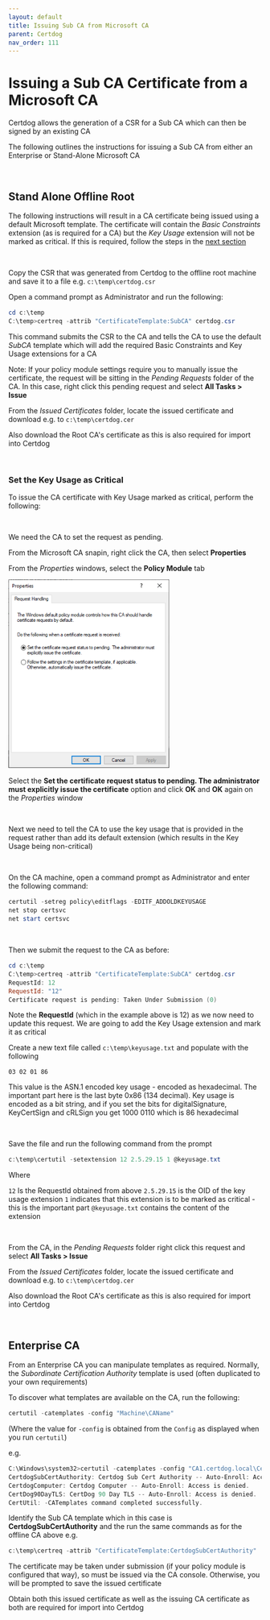 ```yaml
---
layout: default
title: Issuing Sub CA from Microsoft CA
parent: Certdog
nav_order: 111
---
```


# Issuing a Sub CA Certificate from a Microsoft CA

Certdog allows the generation of a CSR for a Sub CA which can then be signed by an existing CA  

The following outlines the instructions for issuing a Sub CA from either an Enterprise or Stand-Alone Microsoft CA

<br>

## Stand Alone Offline Root

The following instructions will result in a CA certificate being issued using a default Microsoft template. The certificate will contain the *Basic Constraints* extension (as is required for a CA) but the *Key Usage* extension will not be marked as critical. If this is required, follow the steps in the [next section](#set-the-key-usage-as-critical)

<br>

Copy the CSR that was generated from Certdog to the offline root machine and save it to a file e.g. ``c:\temp\certdog.csr``  

Open a command prompt as Administrator and run the following:  

```powershell
cd c:\temp
C:\temp>certreq -attrib "CertificateTemplate:SubCA" certdog.csr
```

This command submits the CSR to the CA and tells the CA to use the default *SubCA* template which will add the required Basic Constraints and Key Usage extensions for a CA  

Note: If your policy module settings require you to manually issue the certificate, the request will be sitting in the *Pending Requests* folder of the CA. In this case, right click this pending request and select **All Tasks > Issue**  

From the *Issued Certificates* folder, locate the issued certificate and download e.g. to ``c:\temp\certdog.cer``  

Also download the Root CA's certificate as this is also required for import into Certdog  

<br>

### Set the Key Usage as Critical

To issue the CA certificate with Key Usage marked as critical, perform the following:

<br>

We need the CA to set the request as pending. 

From the Microsoft CA snapin, right click the CA, then select **Properties**  

From the *Properties* windows, select the **Policy Module** tab

<img src=".\images\msca_policy.png" alt="image-20211001080648311" style="zoom:80%;" />

Select the **Set the certificate request status to pending. The administrator must explicitly issue the certificate** option and click **OK** and **OK** again on the *Properties* window

<br>

Next we need to tell the CA to use the key usage that is provided in the request rather than add its default extension (which results in the Key Usage being non-critical)

<br>

On the CA machine, open a command prompt as Administrator and enter the following command:  

   ```powershell
   certutil -setreg policy\editflags -EDITF_ADDOLDKEYUSAGE
   net stop certsvc
   net start certsvc
   ```

<br>

Then we submit the request to the CA as before:

   ```powershell
   cd c:\temp
   C:\temp>certreq -attrib "CertificateTemplate:SubCA" certdog.csr
   RequestId: 12
   RequestId: "12"
   Certificate request is pending: Taken Under Submission (0)
   ```

Note the **RequestId** (which in the example above is 12) as we now need to update this request. We are going to add the Key Usage extension and mark it as critical 

Create a new text file called ``c:\temp\keyusage.txt`` and populate with the following  

   ```
   03 02 01 86
   ```

This value is the ASN.1 encoded key usage - encoded as hexadecimal. The important part here is the last byte 0x86 (134 decimal). Key usage is encoded as a bit string, and if you set the bits for digitalSignature, KeyCertSign and cRLSign you get 1000 0110 which is 86 hexadecimal

<br>

Save the file and run the following command from the prompt  

   ```powershell
   c:\temp\certutil -setextension 12 2.5.29.15 1 @keyusage.txt
   ```

Where 

   ``12`` Is the RequestId obtained from above
   ``2.5.29.15`` is the OID of the key usage extension
   `1` indicates that this extension is to be marked as critical - this is the important part
   ``@keyusage.txt`` contains the content of the extension

<br>

From the CA, in the *Pending Requests* folder right click this request and select **All Tasks > Issue**  

From the *Issued Certificates* folder, locate the issued certificate and download e.g. to ``c:\temp\certdog.cer``  

Also download the Root CA's certificate as this is also required for import into Certdog  

<br>

## Enterprise CA 

From an Enterprise CA you can manipulate templates as required. Normally, the *Subordinate Certification Authority* template is used (often duplicated to your own requirements)

To discover what templates are available on the CA, run the following:

```powershell
certutil -catemplates -config "Machine\CAName"
```

(Where the value for ``-config`` is obtained from the ``Config`` as displayed when you run ``certutil``)



e.g.

```powershell
C:\Windows\system32>certutil -catemplates -config "CA1.certdog.local\Certdog"
CertdogSubCertAuthority: Certdog Sub Cert Authority -- Auto-Enroll: Access is denied.
CertdogComputer: Certdog Computer -- Auto-Enroll: Access is denied.
CertDog90DayTLS: CertDog 90 Day TLS -- Auto-Enroll: Access is denied.
CertUtil: -CATemplates command completed successfully.
```

Identify the Sub CA template which in this case is **CertdogSubCertAuthority** and the run the same commands as for the offline CA above e.g.

```powershell
c:\temp\certreq -attrib "CertificateTemplate:CertdogSubCertAuthority" .\certdog.csr
```

The certificate may be taken under submission (if your policy module is configured that way), so must be issued via the CA console. Otherwise, you will be prompted to save the issued certificate  

Obtain both this issued certificate as well as the issuing CA certificate as both are required for import into Certdog

